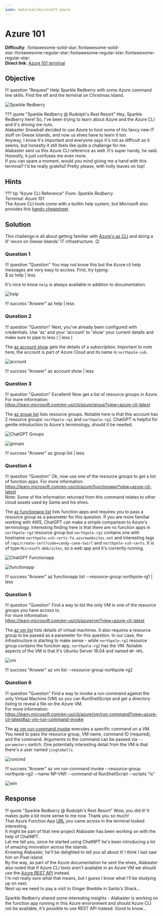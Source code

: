 ```yaml
---
icon: material/microsoft-azure
---
```


# Azure 101

**Difficulty**: :fontawesome-solid-star::fontawesome-solid-star::fontawesome-regular-star::fontawesome-regular-star::fontawesome-regular-star:<br/>
**Direct link**: [Azure 101 terminal](https://hhc23-wetty.holidayhackchallenge.com?&challenge=azure101&username=rack3t&id=91d53cb8-a0dd-4d8e-9bb8-83e2232f8e14&area=ci-rudolphsrest&location=11,27&tokens=azure101&dna=ATATATTAATATATATATATATATATATATATCGATATGCATATATATATATGCATATATATATATATATATATATTAGCATATATATATATATGCATATATATATATGCATATATATTA)

## Objective

!!! question "Request"
    Help Sparkle Redberry with some Azure command line skills. Find the elf and the terminal on Christmas Island.


![Sparkle Redberry](../img/objectives/o5/SparkleRedberry.jpg)



??? quote "Sparkle Redberry @ Rudolph's Rest Resort"
    Hey, Sparkle Redberry here! So, I've been trying to learn about Azure and the Azure CLI and it's driving me nuts.<br/>
    Alabaster Snowball decided to use Azure to host some of his fancy new IT stuff on Geese Islands, and now us elves have to learn it too.<br/>
    Anyway, I know it's important and everyone says it's not as difficult as it seems, but honestly it still feels like quite a challenge for me.<br/>
    Alabaster sent us this Azure CLI reference as well. It's super handy, he said. Honestly, it just confuses me even more.<br/>
    If you can spare a moment, would you mind giving me a hand with this terminal? I'd be really grateful! Pretty please, with holly leaves on top!<br/>


## Hints

??? tip "Azure CLI Reference"
    <i>From: Sparkle Redberry<br/>
    Terminal: Azure 101</i><br/>
    The Azure CLI tools come with a builtin help system, but Microsoft also provides this [handy cheatsheet](https://learn.microsoft.com/en-us/cli/azure/reference-index?view=azure-cli-latest).

    
## Solution

This challenge is all about getting familiar with [Azure's az CLI](https://learn.microsoft.com/en-us/cli/azure/reference-index?view=azure-cli-latest) and doing a lil' recon on Geese Islands' IT infrastructure. 😉

### Question 1
!!! question "Question"
    You may not know this but the Azure cli help messages are very easy to access. First, try typing:<br/>
    $ az help | less

It's nice to know `help` is always available in addition to documentation.

![help](../img/objectives/o5/help.jpg)

!!! success "Answer"
    az help | less


### Question 2
!!! question "Question"
    Next, you've already been configured with credentials. Use 'az' and your 'account' to 'show' your current details and make sure to pipe to less ( | less )

The [az account show](https://learn.microsoft.com/en-us/cli/azure/account?view=azure-cli-latest#az-account-show) gets the details of a subscription.
Important to note here, the account is part of Azure Cloud and its name is `northpole-sub`.

![account](../img/objectives/o5/account.jpg)

!!! success "Answer"
    az account show | less
    

### Question 3
!!! question "Question"
    Excellent! Now get a list of resource groups in Azure.<br/>
    For more information:<br/>
    https://learn.microsoft.com/en-us/cli/azure/group?view=azure-cli-latest<br/>

The [az group list](https://learn.microsoft.com/en-us/cli/azure/group?view=azure-cli-latest#az-group-list) lists resource groups.
Notable here is that this account has 2 resource groups: `northpole-rg1` and `northpole-rg2`.
ChatGPT is helpful for gentle introduction to Azure's terminology, should it be needed.

![ChatGPT Groups](../img/objectives/o5/chatgpt_groups.jpg)

![groups](../img/objectives/o5/groups.jpg)

!!! success "Answer"
    az group list | less


### Question 4
!!! question "Question"
    Ok, now use one of the resource groups to get a list of function apps. For more information:<br/>
    https://learn.microsoft.com/en-us/cli/azure/functionapp?view=azure-cli-latest<br/>
    Note: Some of the information returned from this command relates to other cloud assets used by Santa and his elves.<br/>

The [az functionapp list](https://learn.microsoft.com/en-us/cli/azure/functionapp?view=azure-cli-latest#az-functionapp-list) lists function apps and requires you to pass a resource group as a parameter for this question.
If you are more familiar working with AWS, ChatGPT can make a simple comparison to Azure's terminology. 
Interesting finding here is that there are no function apps in `northpole-rg2` resource group but `northpole-rg1` contains one with hostname `northpole-ssh-certs-fa.azurewebsites.net` and interesting tags
of `/api/create-cert?code=candy-cane-twirl` and `northpole-ssh-certs`. It is of type `Microsoft.Web/sites`, so a web app and it's currently running.

![ChatGPT Functionapp](../img/objectives/o5/chatgpt_functionapp.jpg)

![functionapp](../img/objectives/o5/functionapp.jpg)

!!! success "Answer"
    az functionapp list --resource-group northpole-rg1 | less


### Question 5
!!! question "Question"
    Find a way to list the only VM in one of the resource groups you have access to.<br/>
    For more information:<br/>
    https://learn.microsoft.com/en-us/cli/azure/vm?view=azure-cli-latest<br/>

The [az vm list](https://learn.microsoft.com/en-us/cli/azure/vm?view=azure-cli-latest#az-vm-list) lists details of virtual machines. It also requires a resource group to be passed as a parameter for this question.
In our case, the infrastructure is starting to make sense - while `northpole-rg1` resource group contains the function app, `northpole-rg2` has the VM.
Notable aspects of the VM is that it's Ubuntu Server 16.04 and named `NP-VM1`.

![vm](../img/objectives/o5/vm.jpg)

!!! success "Answer"
    az vm list --resource-group northpole-rg2



### Question 6
!!! question "Question"
    Find a way to invoke a run-command against the only Virtual Machine (VM) so you can RunShellScript and get a directory listing to reveal a file on the Azure VM.<br/>
    For more information:<br/>
    https://learn.microsoft.com/en-us/cli/azure/vm/run-command?view=azure-cli-latest#az-vm-run-command-invoke<br/>

The [az vm run-command invoke](https://learn.microsoft.com/en-us/cli/azure/vm/run-command?view=azure-cli-latest#az-vm-run-command-invoke) executes a specific command on a VM.
You need to pass the resource group, VM name, command ID (required), and the command. Arguments to the command can be passed via `--parameters` switch.
One potentially interesting detail from the VM is that there's a user named `jinglebells`.
    
![runcmd](../img/objectives/o5/runcmd.jpg)
    
!!! success "Answer"
    az vm run-command invoke --resource-group northpole-rg2 --name NP-VM1 --command-id RunShellScript --scripts "ls"
    
![win](../img/objectives/o5/win.jpg)

## Response
!!! quote "Sparkle Redberry @ Rudolph's Rest Resort"
    Wow, you did it!
    It makes quite a bit more sense to me now. Thank you so much!<br/>
    That Azure Function App [URL](https://northpole-ssh-certs-fa.azurewebsites.net/api/create-cert?code=candy-cane-twirl) you came across in the terminal looked interesting.<br/>
    It might be part of that new project Alabaster has been working on with the help of ChatNPT.<br/>
    Let me tell you, since he started using ChatNPT he's been introducing a lot of amazing innovation across the islands.<br/>
    Knowing Alabaster, he'll be delighted to tell you all about it! I think I last saw him on Pixel island.<br/>
    By the way, as part of the Azure documentation he sent the elves, Alabaster also noted that if Azure CLI tools aren't available in an Azure VM we should use the [Azure REST API](https://learn.microsoft.com/en-us/entra/identity/managed-identities-azure-resources/how-to-use-vm-token) instead.<br/>
    I'm not really sure what that means, but I guess I know what I'll be studying up on next.<br/>
    Next up we need to pay a visit to Ginger Breddie in Santa's Shack...<br/>
    
Sparkle Redberry shared some interesting insights - Alabaster is working on the function app running in this Azure environment and should Azure CLI not be available, 
it's possible to use REST API instead. Good to know...
